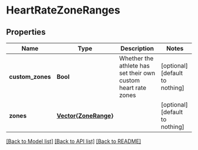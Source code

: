 # HeartRateZoneRanges


## Properties
Name | Type | Description | Notes
------------ | ------------- | ------------- | -------------
**custom_zones** | **Bool** | Whether the athlete has set their own custom heart rate zones | [optional] [default to nothing]
**zones** | [**Vector{ZoneRange}**](ZoneRange.md) |  | [optional] [default to nothing]


[[Back to Model list]](../../README.md#models) [[Back to API list]](../../README.md#api-endpoints) [[Back to README]](../../README.md)


